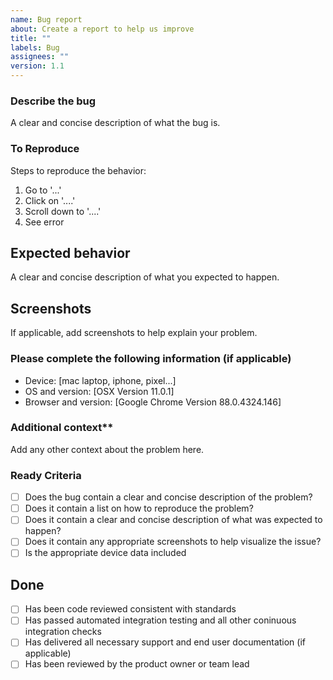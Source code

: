 ```yaml
---
name: Bug report
about: Create a report to help us improve
title: ""
labels: Bug
assignees: ""
version: 1.1
---
```


### Describe the bug

A clear and concise description of what the bug is.

### To Reproduce

Steps to reproduce the behavior:

1. Go to '...'
2. Click on '....'
3. Scroll down to '....'
4. See error

## Expected behavior

A clear and concise description of what you expected to happen.

## Screenshots

If applicable, add screenshots to help explain your problem.

### Please complete the following information (if applicable)

- Device: [mac laptop, iphone, pixel...]
- OS and version: [OSX Version 11.0.1]
- Browser and version: [Google Chrome Version 88.0.4324.146]

### Additional context\*\*

Add any other context about the problem here.

### Ready Criteria

- [ ] Does the bug contain a clear and concise description of the problem?
- [ ] Does it contain a list on how to reproduce the problem?
- [ ] Does it contain a clear and concise description of what was expected to happen?
- [ ] Does it contain any appropriate screenshots to help visualize the issue?
- [ ] Is the appropriate device data included

## Done

- [ ] Has been code reviewed consistent with standards
- [ ] Has passed automated integration testing and all other coninuous integration checks
- [ ] Has delivered all necessary support and end user documentation (if applicable)
- [ ] Has been reviewed by the product owner or team lead
